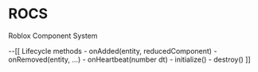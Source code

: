# ROCS
Roblox Component System

--[[
		Lifecycle methods
		- onAdded(entity, reducedComponent)
        - onRemoved(entity, ...)
        - onHeartbeat(number dt)
        - initialize()
        - destroy()
]]
